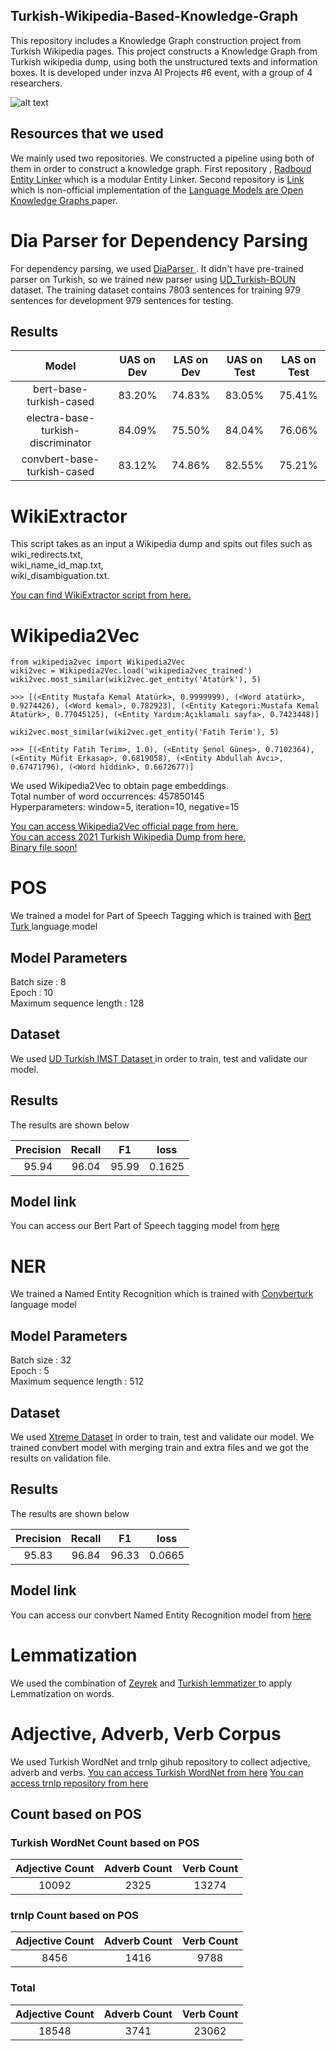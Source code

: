 ## Turkish-Wikipedia-Based-Knowledge-Graph
This repository includes a Knowledge Graph construction project from Turkish Wikipedia pages. This project constructs a Knowledge Graph from Turkish wikipedia dump, using both the unstructured texts and information boxes. It is developed under inzva AI Projects #6 event, with a group of 4 researchers. 

![alt text](https://github.com/okanvk/Turkish-Wikipedia-Based-Knowledge-Graph/blob/main/img/ai6.jpeg?raw=true)

## Resources that we used
We mainly used two repositories. We constructed a pipeline using both of them in order to construct a knowledge graph. First repository , <a href="https://github.com/informagi/REL"> Radboud Entity Linker</a> which is a modular Entity Linker. 
Second repository is  <a href="https://github.com/theblackcat102/language-models-are-knowledge-graphs-pytorch"> Link </a> which is non-official implementation of the <a href="https://github.com/informagi/REL"> Language Models are Open Knowledge Graphs </a> paper.

# Dia Parser for Dependency Parsing
For dependency parsing, we used  <a href="https://github.com/Unipisa/diaparser"> DiaParser </a>. It didn't have pre-trained parser on Turkish, so we trained new parser using <a href="https://github.com/boun-tabi/UD_Turkish-BOUN"> UD_Turkish-BOUN </a> dataset.
The training dataset contains 7803 sentences for training 979 sentences for development 979 sentences for testing.
## Results

|               Model                 |  UAS on Dev    |  LAS on Dev  | UAS on Test | LAS on Test | 
|:-----------------------------------:|:--------------:|:----------:|:-----------:|:-------------:|
| bert-base-turkish-cased             |      83.20%    |   74.83%   |   83.05%    |     75.41%    |
| electra-base-turkish-discriminator  |      84.09%    |   75.50%   |   84.04%    |     76.06%    |
| convbert-base-turkish-cased         |      83.12%    |   74.86%   |   82.55%    |     75.21%    |


# WikiExtractor
This script takes as an input a Wikipedia dump and spits out files such as \
wiki_redirects.txt, \
wiki_name_id_map.txt, \
wiki_disambiguation.txt. 

<a href="https://github.com/informagi/REL/blob/master/scripts/WikiExtractor.py">You can find WikiExtractor script from here.</a>

# Wikipedia2Vec

```
from wikipedia2vec import Wikipedia2Vec
wiki2vec = Wikipedia2Vec.load('wikipedia2vec_trained')
wiki2vec.most_similar(wiki2vec.get_entity('Atatürk'), 5)

>>> [(<Entity Mustafa Kemal Atatürk>, 0.9999999), (<Word atatürk>, 0.9274426), (<Word kemal>, 0.782923), (<Entity Kategori:Mustafa Kemal Atatürk>, 0.77045125), (<Entity Yardım:Açıklamalı sayfa>, 0.7423448)]

```

```
wiki2vec.most_similar(wiki2vec.get_entity('Fatih Terim'), 5)

>>> [(<Entity Fatih Terim>, 1.0), (<Entity Şenol Güneş>, 0.7102364), (<Entity Müfit Erkasap>, 0.6819058), (<Entity Abdullah Avcı>, 0.67471796), (<Word hiddink>, 0.6672677)]

```
We used Wikipedia2Vec to obtain page embeddings. \
Total number of word occurrences: 457850145 \
Hyperparameters: window=5, iteration=10, negative=15 

<a href="https://wikipedia2vec.github.io/wikipedia2vec/pretrained/">You can access Wikipedia2Vec official page from here.</a> \
<a href="https://dumps.wikimedia.org/trwiki/20210220/">You can access 2021 Turkish Wikipedia Dump from here.</a> \
<a href="/">Binary file soon!</a> 

# POS
We trained a model for Part of Speech Tagging which is trained with <a href="https://huggingface.co/dbmdz/bert-base-turkish-128k-cased"> Bert Turk </a> language model

## Model Parameters
Batch size : 8 \
Epoch : 10 \
Maximum sequence length : 128

## Dataset
We used <a href="https://github.com/UniversalDependencies/UD_Turkish-IMST"> UD Turkish IMST Dataset </a> in order to train, test and validate our model.

## Results
The results are shown below

|  Precision |  Recall  | F1 | loss |
|:-----------------:|:--------------:|:----------:|:----------:|
|     95.94         |      96.04      |    95.99   |   0.1625


## Model link
You can access our Bert Part of Speech tagging model from <a href="https://huggingface.co/mustafabaris/tr_kg_pos_conllu_bert"> here </a>

# NER
We trained a Named Entity Recognition which is trained with <a href="https://huggingface.co/dbmdz/convbert-base-turkish-cased"> Convberturk </a> language model

## Model Parameters
Batch size : 32 \
Epoch : 5 \
Maximum sequence length : 512

## Dataset
We used <a href="https://arxiv.org/abs/2003.11080"> Xtreme Dataset</a> in order to train, test and validate our model.
We trained convbert model with merging train and extra files and we got the results on validation file. 

## Results
The results are shown below

|  Precision |  Recall  | F1 | loss |
|:-----------------:|:--------------:|:----------:|:----------:|
|     95.83         |      96.84      |    96.33   |   0.0665


## Model link
You can access our convbert Named Entity Recognition model from <a href="https://huggingface.co/Alaeddin/convbert-base-turkish-ner-cased"> here </a>

# Lemmatization
We used the combination of <a href="https://github.com/obulat/zeyrek/">Zeyrek</a>  and <a href="https://github.com/akoksal/Turkish-Lemmatizer">Turkish lemmatizer </a> to apply Lemmatization on words.


# Adjective, Adverb, Verb Corpus
We used Turkish WordNet and trnlp gihub repository to collect adjective, adverb and verbs.
<a href="https://github.com/StarlangSoftware/TurkishWordNet">You can access Turkish WordNet from here</a>
<a href="https://github.com/StarlangSoftware/TurkishWordNet">You can access trnlp repository from here</a>


## Count based on POS

### Turkish WordNet Count based on POS

|  Adjective Count  |  Adverb Count  | Verb Count | 
|:-----------------:|:--------------:|:----------:|
|     10092         |      2325      |    13274   |   

### trnlp Count based on POS

|  Adjective Count  |  Adverb Count  | Verb Count | 
|:-----------------:|:--------------:|:----------:|
|     8456          |      1416      |    9788    |   


### Total 

|  Adjective Count  |  Adverb Count  | Verb Count | 
|:-----------------:|:--------------:|:----------:|
|     18548         |      3741      |    23062   |   

